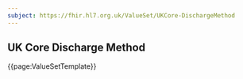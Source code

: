 ```yaml
---
subject: https://fhir.hl7.org.uk/ValueSet/UKCore-DischargeMethod
---
```

## UK Core Discharge Method

{{page:ValueSetTemplate}}